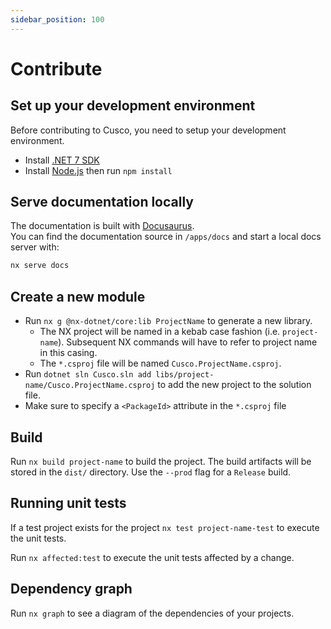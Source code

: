 ```yaml
---
sidebar_position: 100
---
```


# Contribute

## Set up your development environment

Before contributing to Cusco, you need to setup your development environment.

- Install [.NET 7 SDK](https://dotnet.microsoft.com/en-us/download/dotnet/7.0)
- Install [Node.js](https://nodejs.org/en/) then run `npm install`

## Serve documentation locally

The documentation is built with [Docusaurus](https://docusaurus.io/).  
You can find the documentation source in `/apps/docs` and start a local docs server with:

```sh
nx serve docs
```

## Create a new module

- Run `nx g @nx-dotnet/core:lib ProjectName` to generate a new library.
  - The NX project will be named in a kebab case fashion (i.e. `project-name`). Subsequent NX commands will have to refer to project name in this casing.
  - The `*.csproj` file will be named `Cusco.ProjectName.csproj`.
- Run `dotnet sln Cusco.sln add libs/project-name/Cusco.ProjectName.csproj` to add the new project to the solution file.
- Make sure to specify a `<PackageId>` attribute in the `*.csproj` file

## Build

Run `nx build project-name` to build the project. The build artifacts will be stored in the `dist/` directory. Use the `--prod` flag for a `Release` build.

## Running unit tests

If a test project exists for the project  `nx test project-name-test` to execute the unit tests.

Run `nx affected:test` to execute the unit tests affected by a change.

## Dependency graph

Run `nx graph` to see a diagram of the dependencies of your projects.
